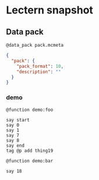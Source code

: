 # Lectern snapshot

## Data pack

`@data_pack pack.mcmeta`

```json
{
  "pack": {
    "pack_format": 10,
    "description": ""
  }
}
```

### demo

`@function demo:foo`

```mcfunction
say start
say 0
say 1
say 7
say 8
say end
tag @p add thing19
```

`@function demo:bar`

```mcfunction
say 18
```
